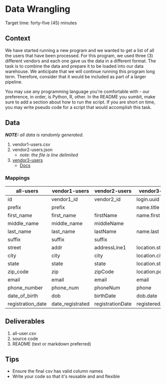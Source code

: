 # Data Wrangling

Target time: forty-five (45) minutes

## Context

We have started running a new program and we wanted to get a list of all the
users that have been processed. For this program, we used three (3) different
vendors and each one gave us the data in a different format. The task is to
combine the data and prepare it to be loaded into our data warehouse. We
anticipate that we will continue running this program long term. Therefore,
consider that it would be included as part of a larger pipeline.

You may use any programming language you're comfortable with - our preference,
in order, is Python, R, other. In the README you sumbit, make sure to add a
section about how to run the script. If you are short on time, you may write
pseudo code for a script that would accomplish this task.

## Data

_**NOTE:** all data is randomly generated._

1. vendor1-users.csv
2. vendor2-users.json
   - _note: the file is line delimited_
3. [vendor3-users](https://randomuser.me/api/?results=500&seed=0)
   - [Docs](https://randomuser.me/documentation#results)

### Mappings

| all-users         | vendor1-users    | vendor2-users    | vendor3-users     |
| ----------------- | ---------------- | ---------------- | ----------------- |
| id                | vendor1_id       | vendor2_id       | login.uuid        |
| prefix            | prefix           |                  | name.title        |
| first_name        | first_name       | firstName        | name.first        |
| middle_name       | middle_name      | middleName       |                   |
| last_name         | last_name        | lastName         | name.last         |
| suffix            | suffix           | suffix           |                   |
| street            | addr             | addressLine1     | location.street   |
| city              | city             | city             | location.city     |
| state             | state            | state            | location.state    |
| zip_code          | zip              | zipCode          | location.postcode |
| email             | email            | email            | email             |
| phone_number      | phone_num        | phoneNum         | phone             |
| date_of_birth     | dob              | birthDate        | dob.date          |
| registration_date | date_registrated | registrationDate | registered.date   |

## Deliverables

1. all-user.csv
2. source code
3. README (text or markdown preferred)

## Tips

- Ensure the final csv has valid column names
- Write your code so that it's reusable and and flexible

